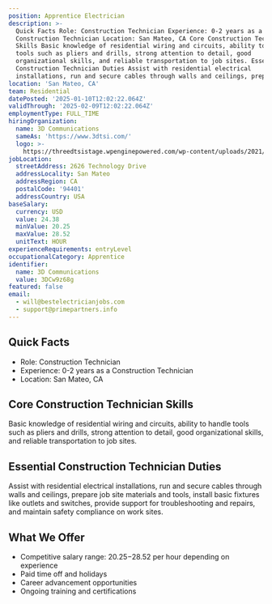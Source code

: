```yaml
---
position: Apprentice Electrician
description: >-
  Quick Facts Role: Construction Technician Experience: 0-2 years as a
  Construction Technician Location: San Mateo, CA Core Construction Technician
  Skills Basic knowledge of residential wiring and circuits, ability to handle
  tools such as pliers and drills, strong attention to detail, good
  organizational skills, and reliable transportation to job sites. Essential
  Construction Technician Duties Assist with residential electrical
  installations, run and secure cables through walls and ceilings, prepa...
location: 'San Mateo, CA'
team: Residential
datePosted: '2025-01-10T12:02:22.064Z'
validThrough: '2025-02-09T12:02:22.064Z'
employmentType: FULL_TIME
hiringOrganization:
  name: 3D Communications
  sameAs: 'https://www.3dtsi.com/'
  logo: >-
    https://threedtsistage.wpenginepowered.com/wp-content/uploads/2021/01/logo-default.png
jobLocation:
  streetAddress: 2626 Technology Drive
  addressLocality: San Mateo
  addressRegion: CA
  postalCode: '94401'
  addressCountry: USA
baseSalary:
  currency: USD
  value: 24.38
  minValue: 20.25
  maxValue: 28.52
  unitText: HOUR
experienceRequirements: entryLevel
occupationalCategory: Apprentice
identifier:
  name: 3D Communications
  value: 3DCw9z68g
featured: false
email:
  - will@bestelectricianjobs.com
  - support@primepartners.info
---
```




## Quick Facts

- Role: Construction Technician
- Experience: 0-2 years as a Construction Technician
- Location: San Mateo, CA

## Core Construction Technician Skills

Basic knowledge of residential wiring and circuits, ability to handle tools such as pliers and drills, strong attention to detail, good organizational skills, and reliable transportation to job sites.

## Essential Construction Technician Duties

Assist with residential electrical installations, run and secure cables through walls and ceilings, prepare job site materials and tools, install basic fixtures like outlets and switches, provide support for troubleshooting and repairs, and maintain safety compliance on work sites.

## What We Offer

- Competitive salary range: $20.25-$28.52 per hour depending on experience
- Paid time off and holidays
- Career advancement opportunities
- Ongoing training and certifications
